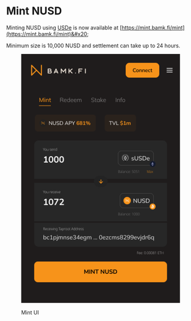 # Mint NUSD

Minting NUSD using [USDe](https://www.coingecko.com/en/coins/ethena-usde) is now available at [https://mint.bamk.fi/mint](https://mint.bamk.fi/mint)&#x20;

Minimum size is 10,000 NUSD and settlement can take up to 24 hours.&#x20;

<figure><img src="../.gitbook/assets/Mint.png" alt=""><figcaption><p>Mint UI</p></figcaption></figure>

